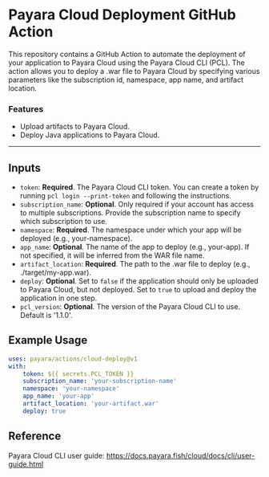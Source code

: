 # Payara Cloud Deployment GitHub Action

This repository contains a GitHub Action to automate the deployment of your application to Payara Cloud using the Payara Cloud CLI (PCL). The action allows you to deploy a .war file to Payara Cloud by specifying various parameters like the subscription id, namespace, app name, and artifact location.

### Features
- Upload artifacts to Payara Cloud.
- Deploy Java applications to Payara Cloud. 

---

## Inputs

- `token`: **Required**. The Payara Cloud CLI token. You can create a token by running `pcl login --print-token` and following the instructions.
- `subscription_name`: **Optional**. Only required if your account has access to multiple subscriptions. Provide the subscription name to specify which subscription to use.
- `namespace`: **Required**. The namespace under which your app will be deployed (e.g., your-namespace). 
- `app_name`: **Optional**. The name of the app to deploy (e.g., your-app). If not specified, it will be inferred from the WAR file name.
- `artifact_location`: **Required**. The path to the .war file to deploy (e.g., ./target/my-app.war).
- `deploy`: **Optional**. Set to `false` if the application should only be uploaded to Payara Cloud, but not deployed. Set to `true` to upload and deploy the application in one step.
- `pcl_version`: **Optional**. The version of the Payara Cloud CLI to use. Default is '1.1.0'.

## Example Usage

```yaml
uses: payara/actions/cloud-deploy@v1
with:
    token: ${{ secrets.PCL_TOKEN }}
    subscription_name: 'your-subscription-name'
    namespace: 'your-namespace'
    app_name: 'your-app'
    artifact_location: 'your-artifact.war'
    deploy: true
```

## Reference

Payara Cloud CLI user guide: https://docs.payara.fish/cloud/docs/cli/user-guide.html


